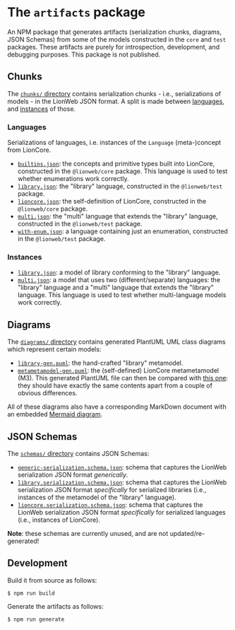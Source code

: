 # The `artifacts` package

An NPM package that generates artifacts (serialization chunks, diagrams, JSON Schemas) from some of the models constructed in the `core` and `test` packages.
These artifacts are purely for introspection, development, and debugging purposes.
This package is not published.


## Chunks

The [`chunks/` directory](./chunks/) contains serialization chunks - i.e., serializations of models - in the LionWeb JSON format.
A split is made between [languages](./meta), and [instances](./instance) of those.


### Languages

Serializations of languages, i.e. instances of the `Language` (meta-)concept from LionCore.

* [`builtins.json`](./chunks/languages/builtins.json): the concepts and primitive types built into LionCore, constructed in the `@lionweb/core` package.
  This language is used to test whether enumerations work correctly.
* [`library.json`](./chunks/languages/library.json): the "library" language, constructed in the `@lionweb/test` package.
* [`lioncore.json`](./chunks/languages/lioncore.json): the self-definition of LionCore, constructed in the `@lionweb/core` package.
* [`multi.json`](./chunks/languages/multi.json): the "multi" language that extends the "library" language, constructed in the `@lionweb/test` package.
* [`with-enum.json`](./chunks/languages/with-enum.json): a language containing just an enumeration, constructed in the `@lionweb/test` package.


### Instances

* [`library.json`](./chunks/instances/library.json): a model of library conforming to the "library" language.
* [`multi.json`](./chunks/instances/multi.json): a model that uses two (different/separate) languages: the "library" language and a "multi" language that extends the "library" language.
  This language is used to test whether multi-language models work correctly.


## Diagrams

The [`diagrams/` directory](./diagrams/) contains generated PlantUML UML class diagrams which represent certain models:

* [`library-gen.puml`](./diagrams/library-gen.puml): the hand-crafted "library" metamodel.
* [`metametamodel-gen.puml`](./diagrams/metametamodel-gen.puml): the (self-defined) LionCore metametamodel (M3).
  This generated PlantUML file can then be compared with [this one](https://github.com/LionWeb-io/specification/blob/main/metametamodel/metametamodel.puml): they should have exactly the same contents apart from a couple of obvious differences.

All of these diagrams also have a corresponding MarkDown document with an embedded [Mermaid diagram](https://mermaid.js.org/).


## JSON Schemas

The [`schemas/` directory](./schemas/) contains JSON Schemas:

* [`generic-serialization.schema.json`](./schemas/generic-serialization.schema.json): schema that captures the LionWeb serialization JSON format _generically_.
* [`library.serialization.schema.json`](./schemas/library.serialization.schema.json): schema that captures the LionWeb serialization JSON format _specifically_ for serialized libraries (i.e., instances of the metamodel of the "library" language).
* [`lioncore.serialization.schema.json`](./schemas/lioncore.serialization.schema.json): schema that captures the LionWeb serialization JSON format _specifically_ for serialized languages (i.e., instances of LionCore).

**Note**: these schemas are currently unused, and are not updated/re-generated!


## Development

Build it from source as follows:

```shell
$ npm run build
```

Generate the artifacts as follows:

```shell
$ npm run generate
```

